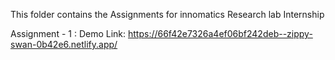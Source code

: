 This folder contains the Assignments for innomatics Research lab Internship

Assignment - 1 : Demo Link: https://66f42e7326a4ef06bf242deb--zippy-swan-0b42e6.netlify.app/

